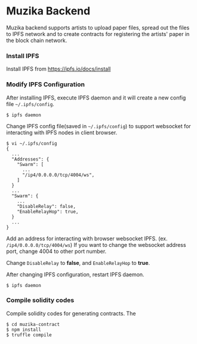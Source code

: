 
# Muzika Backend

Muzika backend supports artists to upload paper files, spread out the files to IPFS network and to create contracts
for registering the artists' paper in the block chain network.

### Install IPFS
Install IPFS from https://ipfs.io/docs/install

### Modify IPFS Configuration
After installing IPFS, execute IPFS daemon and it will create a new config file `~/.ipfs/config`.

```
$ ipfs daemon
```

Change IPFS config file(saved in `~/.ipfs/config`) to support websocket for interacting with IPFS nodes in
client browser.

```
$ vi ~/.ipfs/config
{
  ...
  "Addresses": {
    "Swarm": [
      ...
      "/ip4/0.0.0.0/tcp/4004/ws",
    ]
  }
  ...
  "Swarm": {
    ...
    "DisableRelay": false,
    "EnableRelayHop": true,
  }
  ...
}
```

Add an address for interacting with browser websocket IPFS. (ex. `/ip4/0.0.0.0/tcp/4004/ws`) If you want to change
the websocket address port, change 4004 to other port number.

Change `DisableRelay` to **false**, and `EnableRelayHop` to **true**.

After changing IPFS configuration, restart IPFS daemon.

```
$ ipfs daemon
```

### Compile solidity codes

Compile solidity codes for generating contracts. The

```
$ cd muzika-contract
$ npm install
$ truffle compile
```
